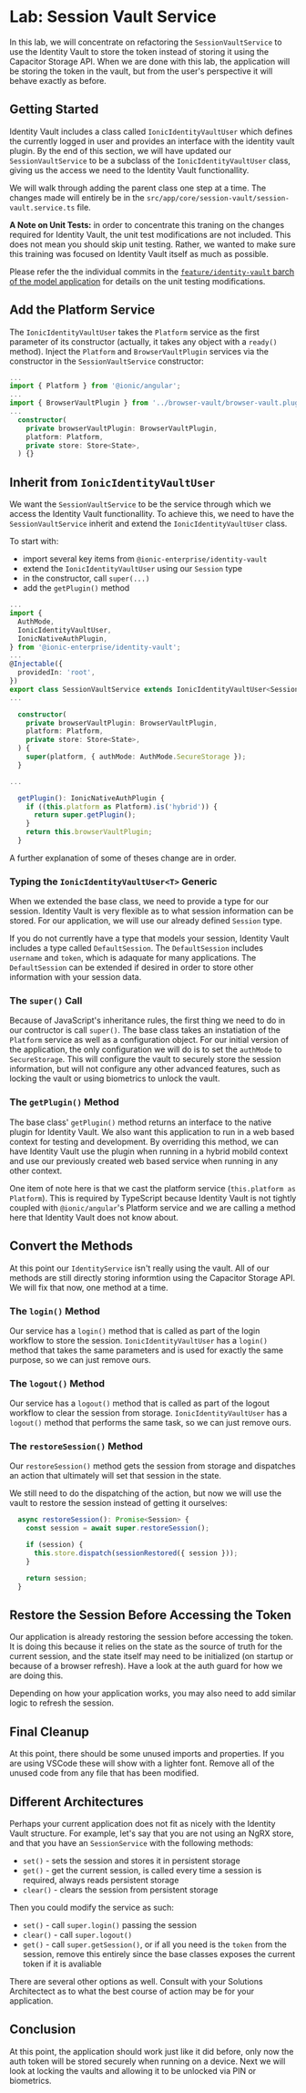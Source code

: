 # Lab: Session Vault Service

In this lab, we will concentrate on refactoring the `SessionVaultService` to use the Identity Vault to store the token instead of storing it using the Capacitor Storage API. When we are done with this lab, the application will be storing the token in the vault, but from the user's perspective it will behave exactly as before.

## Getting Started

Identity Vault includes a class called `IonicIdentityVaultUser` which defines the currently logged in user and provides an interface with the identity vault plugin. By the end of this section, we will have updated our `SessionVaultService` to be a subclass of the `IonicIdentityVaultUser` class, giving us the access we need to the Identity Vault functionallity.

We will walk through adding the parent class one step at a time. The changes made will entirely be in the `src/app/core/session-vault/session-vault.service.ts` file.

**A Note on Unit Tests:** in order to concentrate this traning on the changes required for Identity Vault, the unit test modifications are not included. This does not mean you should skip unit testing. Rather, we wanted to make sure this training was focused on Identity Vault itself as much as possible.

Please refer the the individual commits in the <a href="https://github.com/ionic-team/tea-taster-angular/tree/feature/identity-vault" target="_blank">`feature/identity-vault` barch of the model application</a> for details on the unit testing modifications.

## Add the Platform Service

The `IonicIdentityVaultUser` takes the `Platform` service as the first parameter of its constructor (actually, it takes any object with a `ready()` method). Inject the `Platform` and `BrowserVaultPlugin` services via the constructor in the `SessionVaultService` constructor:

```typescript
...
import { Platform } from '@ionic/angular';
...
import { BrowserVaultPlugin } from '../browser-vault/browser-vault.plugin';
...
  constructor(
    private browserVaultPlugin: BrowserVaultPlugin,
    platform: Platform,
    private store: Store<State>,
  ) {}
```

## Inherit from `IonicIdentityVaultUser`

We want the `SessionVaultService` to be the service through which we access the Identity Vault functionallity. To achieve this, we need to have the `SessionVaultService` inherit and extend the `IonicIdentityVaultUser` class.

To start with:

- import several key items from `@ionic-enterprise/identity-vault`
- extend the `IonicIdentityVaultUser` using our `Session` type
- in the constructor, call `super(...)`
- add the `getPlugin()` method

```typescript
...
import {
  AuthMode,
  IonicIdentityVaultUser,
  IonicNativeAuthPlugin,
} from '@ionic-enterprise/identity-vault';
...
@Injectable({
  providedIn: 'root',
})
export class SessionVaultService extends IonicIdentityVaultUser<Session> {
...

  constructor(
    private browserVaultPlugin: BrowserVaultPlugin,
    platform: Platform,
    private store: Store<State>,
  ) {
    super(platform, { authMode: AuthMode.SecureStorage });
  }

...

  getPlugin(): IonicNativeAuthPlugin {
    if ((this.platform as Platform).is('hybrid')) {
      return super.getPlugin();
    }
    return this.browserVaultPlugin;
  }
```

A further explanation of some of theses change are in order.

### Typing the `IonicIdentityVaultUser<T>` Generic

When we extended the base class, we need to provide a type for our session. Identity Vault is very flexible as to what session information can be stored. For our application, we will use our already defined `Session` type.

If you do not currently have a type that models your session, Identity Vault includes a type called `DefaultSession`. The `DefaultSession` includes `username` and `token`, which is adaquate for many applications. The `DefaultSession` can be extended if desired in order to store other information with your session data.

### The `super()` Call

Because of JavaScript's inheritance rules, the first thing we need to do in our contructor is call `super()`. The base class takes an instatiation of the `Platform` service as well as a configuration object. For our initial version of the application, the only configuration we will do is to set the `authMode` to `SecureStorage`. This will configure the vault to securely store the session information, but will not configure any other advanced features, such as locking the vault or using biometrics to unlock the vault.

### The `getPlugin()` Method

The base class' `getPlugin()` method returns an interface to the native plugin for Identity Vault. We also want this application to run in a web based context for testing and development. By overriding this method, we can have Identity Vault use the plugin when running in a hybrid mobild context and use our previously created web based service when running in any other context.

One item of note here is that we cast the platform service (`this.platform as Platform`). This is required by TypeScript
because Identity Vault is not tightly coupled with `@ionic/angular`'s Platform service and we are calling a method here that Identity Vault does not know about.

## Convert the Methods

At this point our `IdentityService` isn't really using the vault. All of our methods are still directly storing informtion using the Capacitor Storage API. We will fix that now, one method at a time.

### The `login()` Method

Our service has a `login()` method that is called as part of the login workflow to store the session. `IonicIdentityVaultUser` has a `login()` method that takes the same parameters and is used for exactly the same purpose, so we can just remove ours.

### The `logout()` Method

Our service has a `logout()` method that is called as part of the logout workflow to clear the session from storage. `IonicIdentityVaultUser` has a `logout()` method that performs the same task, so we can just remove ours.

### The `restoreSession()` Method

Our `restoreSession()` method gets the session from storage and dispatches an action that ultimately will set that session in the state.

We still need to do the dispatching of the action, but now we will use the vault to restore the session instead of getting it ourselves:

```TypeScript
  async restoreSession(): Promise<Session> {
    const session = await super.restoreSession();

    if (session) {
      this.store.dispatch(sessionRestored({ session }));
    }

    return session;
  }
```

## Restore the Session Before Accessing the Token

Our application is already restoring the session before accessing the token. It is doing this because it relies on the state as the source of truth for the current session, and the state itself may need to be initialized (on startup or because of a browser refresh). Have a look at the auth guard for how we are doing this.

Depending on how your application works, you may also need to add similar logic to refresh the session.

## Final Cleanup

At this point, there should be some unused imports and properties. If you are using VSCode these will show with a lighter font. Remove all of the unused code from any file that has been modified.

## Different Architectures

Perhaps your current application does not fit as nicely with the Identity Vault structure. For example, let's say that you are not using an NgRX store, and that you have an `SessionService` with the following methods:

- `set()` - sets the session and stores it in persistent storage
- `get()` - get the current session, is called every time a session is required, always reads persistent storage
- `clear()` - clears the session from persistent storage

Then you could modify the service as such:

- `set()` - call `super.login()` passing the session
- `clear()` - call `super.logout()`
- `get()` - call `super.getSession()`, or if all you need is the `token` from the session, remove this entirely since the base classes exposes the current token if it is avaliable

There are several other options as well. Consult with your Solutions Architectect as to what the best course of action may be for your application.

## Conclusion

At this point, the application should work just like it did before, only now the auth token will be stored securely when running on a device. Next we will look at locking the vaults and allowing it to be unlocked via PIN or biometrics.
